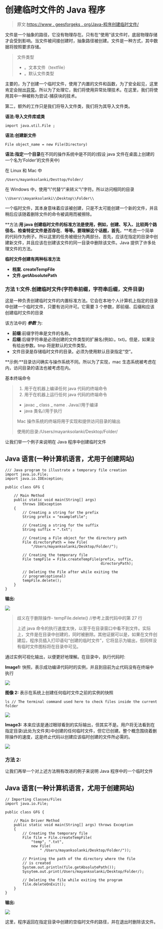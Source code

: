 # 创建临时文件的 Java 程序

> 原文:[https://www . geesforgeks . org/Java-程序创建临时文件/](https://www.geeksforgeeks.org/java-program-to-create-a-temporary-file/)

文件是一个抽象的路径，它没有物理存在。只有在“使用”该文件时，底层物理存储才会受到影响。当文件被间接创建时，抽象路径被创建。文件是一种方式，其中数据将按照要求存储。

> 文件类型
> 
> *   。文本文件（textfile）
> *   。默认文件类型

主要的，为了创建一个临时文件，使用了内置的文件和函数，为了安全起见，这里肯定会抛出[异常](https://www.geeksforgeeks.org/exceptions-in-java/)。所以为了处理它，我们将使用异常处理技术。在这里，我们将使用其中一种被称为尝试-捕获块的技术。

第二，额外的工作只是我们将导入文件类，我们将为其导入文件类。

**语法:导入文件库或类**

```
import java.util.File ;

```

**语法:创建新文件**

```
File object_name = new File(Directory)

```

**语法:指定一个目录**在不同的操作系统中是不同的(假设 java 文件在桌面上创建的一个名为‘Folder’的文件夹中)

在 Linux 和 Mac 中

```
/Users/mayanksolanki/Desttop/Folder/

```

在 Windows 中，使用“\\”代替“/”来转义“\”字符。所以访问相同的目录

```
\\Users\\mayanksolanki\\Desktop\\Folder\\

```

一个临时文件，其本身意味着应该被创建，只是不太可能创建一个新的文件，并且稍后应该随着删除文件的命令被调用而被擦除。

**方法:**用 java 创建临时文件的标准方法是使用，例如，创建、写入、比较两个路径名、检查特定文件是否存在**、**等等。要理解这个话题，首先**，**考虑一个简单的代码作为例子。所以这里的任务被细分为两部分。首先，应该在指定的目录中创建新文件，并且应该在创建该文件的同一目录中删除该文件。Java 提供了许多处理文件的方法。

**临时文件创建有两种标准方法**

*   **档案. createTempFile**
*   **文件.getAbsolutePath**

### 方法 1:文件.创建临时文件(字符串前缀，字符串后缀，文件目录)

这是一种负责创建临时文件的内置标准方法。它会在本地个人计算机上指定的目录中创建一个临时文件，只要有访问许可。它需要 3 个参数，即前缀、后缀和应该创建临时文件的目录

该方法中的 ***参数*** 为:

*   **前缀**:前缀字符串是文件的名称。
*   **后缀**:后缀字符串是必须创建的文件类型的扩展名(例如:。txt)。但是，如果没有给出参数。tmp 将是默认的文件类型。
*   文件目录是存储临时文件的目录。必须为使用默认目录指定“空”。

**示例:**目录访问确实与操作系统不同。所以为了实现，mac 生态系统被考虑在内，访问目录的语法也被考虑在内。

基本终端命令

> 1.  用于在机器上编译任何 java 代码的终端命令
> 2.  用于在机器上运行任何 java 代码的终端命令
> 
> *   javac _ class _ name . Java//用于编译
> *   java 类名//用于执行
> 
> Mac 操作系统的终端将用于实现和提供访问目录的输出
> 
> 使用的目录:/Users/mayanksolanki/Desktop/Folder/

让我们举一个例子来说明在 Java 程序中创建临时文件

## Java 语言(一种计算机语言，尤用于创建网站)

```
/// Java program to illustrate a temporary file creation
import java.io.File;
import java.io.IOException;

public class GFG {

    // Main Method
    public static void main(String[] args)
        throws IOException
    {
        // Creating a string for the prefix
        String prefix = "exampleFile";

        // Creating a string for the suffix
        String suffix = ".txt";

        // Creating a File object for the directory path
        File directoryPath = new File(
            "/Users/mayanksolanki/Desktop/Folder/");

        // Creating the temporary file
        File tempFile = File.createTempFile(prefix, suffix,
                                            directoryPath);

        // Deleting the File after while exiting the
        // program(optional)
        tempFile.delete();
    }
}
```

**输出:**

![](img/535e7563f0d2b7f2c94fee5bcae16dc0.png)

> 歧义在于删除操作- tempFile.delete() //参考上面代码中的第 27 行
> 
> 上述 java 命令的执行速度太快，以至于在目录窗口中看不到文件。实际上，文件是在目录中创建的，同时被删除。其他证据可以是，如果在文件创建后，程序员插入打印语句“创建的临时文件”，它将显示为输出，但同样没有临时文件图标将在目录中可见。

通过实例可视化输出，以便更好地理解。在目录中，执行代码时:

**Image1:** 快照，表示成功编译代码时的实例，并且到目前为止代码没有在终端中执行

![](img/4b7034bc82f897728c988c0551fa31fb.png)

**图像 2:** 表示在系统上创建任何临时文件之前的实例的快照

```
ls // The terminal command used here to check files inside the current folder

```

![](img/0e4af85b1d438dbc8287ce151a6b1495.png)

**Image3:** 本来应该是通过眼球看到的实际输出，但其实不是。用户将无法看到在指定目录(此处为文件夹)中创建的任何临时文件，但它已创建。整个概念围绕着删除操作的速度，这是终止代码以创建应该临时创建的文件所必需的。

![](img/32af6ccab12818dc623113070a4066f5.png)

### 方法 2:

让我们再举一个对上述方法稍有改进的例子来说明 Java 程序中的一个临时文件

## Java 语言(一种计算机语言，尤用于创建网站)

```
// Importing Classes/Files
import java.io.File;

public class GFG {

    // Main Driver Method
    public static void main(String[] args) throws Exception
    {
        // Creating the temporary file
        File file = File.createTempFile(
            "temp", ".txt",
            new File(
                " /Users/mayanksolanki/Desktop/Folder/"));

        // Printing the path of the directory where the file
        // is created
        System.out.println(file.getAbsolutePath());
        Sysytem.out.print(/Users/mayanksolanki/Desktop/Folder/);

        // Deleting the file while exiting the program
        file.deleteOnExit();
    }
}
```

**输出:**

![](img/0249df64d74e0ef11538ff033869376a.png)

这里，程序返回在指定目录中创建的空临时文件的路径，并在退出时删除该文件。